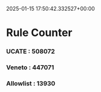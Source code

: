 2025-01-15 17:50:42.332527+00:00
# Rule Counter 
 ### UCATE : 508072

 ### Veneto : 447071

 ### Allowlist : 13930